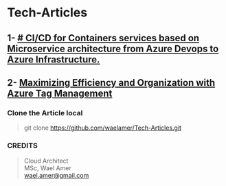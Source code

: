 # Tech-Articles


## 1- [# CI/CD for Containers services based on Microservice architecture from Azure Devops to Azure Infrastructure.](DevOps%20CI%20CD%20for%20container%20to%20App%20service/README.md)

## 2- [Maximizing Efficiency and Organization with Azure Tag Management](<Azure Tags management/README.md>)

### Clone the Article local
> git clone https://github.com/waelamer/Tech-Articles.git


### CREDITS
> Cloud Architect<br/>
> MSc, Wael Amer <br/>
> wael.amer@gmail.com<br/>